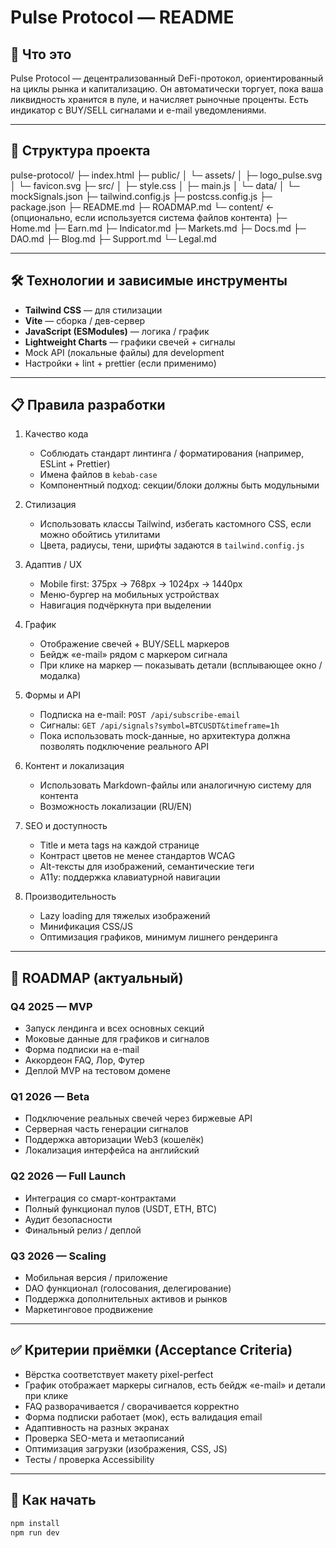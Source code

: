 # Pulse Protocol — README

## 🚀 Что это

Pulse Protocol — децентрализованный DeFi-протокол, ориентированный на циклы рынка и капитализацию. Он автоматически торгует, пока ваша ликвидность хранится в пуле, и начисляет рыночные проценты. Есть индикатор с BUY/SELL сигналами и e-mail уведомлениями.

---

## 📂 Структура проекта

pulse-protocol/
├─ index.html
├─ public/
│ └─ assets/
│ ├─ logo_pulse.svg
│ └─ favicon.svg
├─ src/
│ ├─ style.css
│ ├─ main.js
│ └─ data/
│ └─ mockSignals.json
├─ tailwind.config.js
├─ postcss.config.js
├─ package.json
├─ README.md
├─ ROADMAP.md
└─ content/ ← (опционально, если используется система файлов контента)
├─ Home.md
├─ Earn.md
├─ Indicator.md
├─ Markets.md
├─ Docs.md
├─ DAO.md
├─ Blog.md
├─ Support.md
└─ Legal.md


---

## 🛠 Технологии и зависимые инструменты

- **Tailwind CSS** — для стилизации  
- **Vite** — сборка / дев-сервер  
- **JavaScript (ESModules)** — логика / график  
- **Lightweight Charts** — графики свечей + сигналы  
- Mock API (локальные файлы) для development  
- Настройки + lint + prettier (если применимо)

---

## 📋 Правила разработки

1. Качество кода  
   - Соблюдать стандарт линтинга / форматирования (например, ESLint + Prettier)  
   - Имена файлов в `kebab-case`  
   - Компонентный подход: секции/блоки должны быть модульными  

2. Стилизация  
   - Использовать классы Tailwind, избегать кастомного CSS, если можно обойтись утилитами  
   - Цвета, радиусы, тени, шрифты задаются в `tailwind.config.js`

3. Адаптив / UX  
   - Mobile first: 375px → 768px → 1024px → 1440px  
   - Меню-бургер на мобильных устройствах  
   - Навигация подчёркнута при выделении

4. График  
   - Отображение свечей + BUY/SELL маркеров  
   - Бейдж «e-mail» рядом с маркером сигнала  
   - При клике на маркер — показывать детали (всплывающее окно / модалка)

5. Формы и API  
   - Подписка на e-mail: `POST /api/subscribe-email`  
   - Сигналы: `GET /api/signals?symbol=BTCUSDT&timeframe=1h`  
   - Пока использовать mock-данные, но архитектура должна позволять подключение реального API

6. Контент и локализация  
   - Использовать Markdown-файлы или аналогичную систему для контента  
   - Возможность локализации (RU/EN)

7. SEO и доступность  
   - Title и мета tags на каждой странице  
   - Контраст цветов не менее стандартов WCAG  
   - Alt-тексты для изображений, семантические теги  
   - А11y: поддержка клавиатурной навигации

8. Производительность  
   - Lazy loading для тяжелых изображений  
   - Минификация CSS/JS  
   - Оптимизация графиков, минимум лишнего рендеринга

---

## 🔮 ROADMAP (актуальный)

### Q4 2025 — MVP
- Запуск лендинга и всех основных секций  
- Моковые данные для графиков и сигналов  
- Форма подписки на e-mail  
- Аккордеон FAQ, Лор, Футер  
- Деплой MVP на тестовом домене

### Q1 2026 — Beta
- Подключение реальных свечей через биржевые API  
- Серверная часть генерации сигналов  
- Поддержка авторизации Web3 (кошелёк)  
- Локализация интерфейса на английский

### Q2 2026 — Full Launch
- Интеграция со смарт-контрактами  
- Полный функционал пулов (USDT, ETH, BTC)  
- Аудит безопасности  
- Финальный релиз / деплой

### Q3 2026 — Scaling
- Мобильная версия / приложение  
- DAO функционал (голосования, делегирование)  
- Поддержка дополнительных активов и рынков  
- Маркетинговое продвижение

---

## ✅ Критерии приёмки (Acceptance Criteria)

- Вёрстка соответствует макету pixel-perfect  
- График отображает маркеры сигналов, есть бейдж «e-mail» и детали при клике  
- FAQ разворачивается / сворачивается корректно  
- Форма подписки работает (мок), есть валидация email  
- Адаптивность на разных экранах  
- Проверка SEO-мета и метаописаний  
- Оптимизация загрузки (изображения, CSS, JS)  
- Тесты / проверка Accessibility

---

## 📌 Как начать

```bash
npm install
npm run dev

